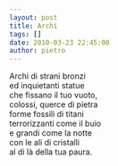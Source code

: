```yaml
---
layout: post
title: Archi
tags: []
date: 2010-03-23 22:45:00
author: pietro
---
```

Archi di strani bronzi<br/>ed inquietanti statue<br/>che fissano il tuo vuoto,<br/>colossi, querce di pietra<br/>forme fossili di titani<br/>terrorizzanti come il buio<br/>e grandi come la notte<br/>con le ali di cristalli<br/>al di là della tua paura.
